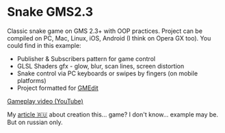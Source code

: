 # Snake GMS2.3
Classic snake game on GMS 2.3+ with OOP practices. Project can be compiled on PC, Mac, Linux, iOS, Android (I think on Opera GX too).
You could find in this example:
- Publisher & Subscribers pattern for game control
- GLSL Shaders gfx - glow, blur, scan lines, screen distortion
- Snake control via PC keyboards or swipes by fingers (on mobile platforms)
- Project formatted for [GMEdit](https://github.com/YellowAfterlife/GMEdit)

[Gameplay video (YouTube)](https://www.youtube.com/watch?v=8K_sUl_mPyw)

My [article 🇷🇺](https://dtf.ru/indie/656101-snake-bin) about creation this... game? I don't know... example may be. But on russian only. 
